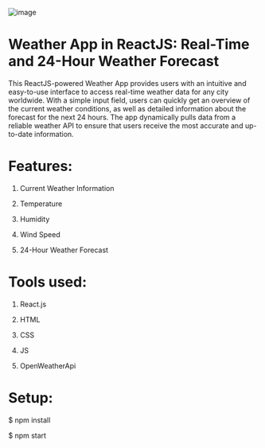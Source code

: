 
![image](https://github.com/user-attachments/assets/ebecea7f-019f-4ef5-9658-0ebc159b3157)

# Weather App in ReactJS: Real-Time and 24-Hour Weather Forecast

  This ReactJS-powered Weather App provides users with an intuitive and easy-to-use interface to access real-time weather data for any city worldwide. With a simple input field, users can quickly get an overview of the current weather conditions, as well as detailed information about the forecast for the next 24 hours. The app dynamically pulls data from a reliable weather API to ensure that users receive the most accurate and up-to-date information.


 # Features:
 
   1.  Current Weather Information
   
   2.  Temperature
   
   3.  Humidity
   
   4.  Wind Speed
   
   5.  24-Hour Weather Forecast
   

 # Tools used:
 
   1.  React.js
   
   2.  HTML
   
   3.  CSS 
   
   4.  JS
   
   5.  OpenWeatherApi
   

# Setup:
  $ npm install 
  
  $ npm start
